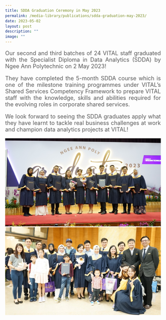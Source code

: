 ```yaml
---
title: SDDA Graduation Ceremony in May 2023
permalink: /media-library/publications/sdda-graduation-may-2023/
date: 2023-05-02
layout: post
description: ""
image: ""
---
```

<p style="font-size: 18px;color:#585858;text-align:justify;">
Our second and third batches of 24 VITAL staff graduated with the Specialist Diploma in Data Analytics (SDDA) by Ngee Ann Polytechnic on 2 May 2023!
</p>


<p style="font-size: 18px;color:#585858;text-align:justify;">
They have completed the 5-month SDDA course which is one of the milestone training programmes under VITAL’s Shared Services Competency Framework to prepare VITAL staff with the knowledge, skills and abilities required for the evolving roles in corporate shared services.
</p>

<p style="font-size: 18px;color:#585858;text-align:justify;">
We look forward to seeing the SDDA graduates apply what they have learnt to tackle real business challenges at work and champion data analytics projects at VITAL!
	</p>
<img src="/images/Media/sdda may 23 01.jpg">
<br>
<img src="/images/Media/sdda may 23 02.jpg">